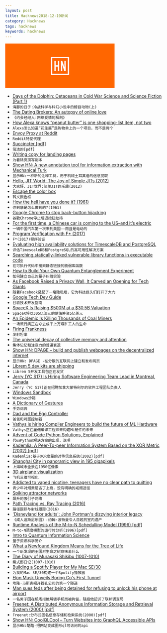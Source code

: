 ```yaml
---
layout: post
title: Hacknews2018-12-19新闻
category: Hacknews
tags: hacknews
keywords: hacknews
---
```


![haccknews-banner](/assets/image/hacknews-banner.jpg)

- [Days of the Dolphin: Cetaceans in Cold War Science and Science Fiction (Part 1)](https://wearethemutants.com/2018/07/03/days-of-the-dolphin-cetaceans-in-cold-war-science-and-science-fiction-part-one/)
- `海豚的日子:冷战科学与科幻小说中的鲸目动物(上)`
- [The Dating Brokers: An autopsy of online love](https://datadating.tacticaltech.org/viz)
- `《约会经纪人:网络爱情的解剖》`
- [How Alexa knows “peanut butter” is one shopping-list item, not two](https://developer.amazon.com/blogs/alexa/post/36ca7d4c-cd98-40a9-a9c5-0cde2ab922ab/how-alexa-knows-that-peanut-butter-is-one-shopping-list-item-not-two)
- `Alexa怎么知道“花生酱”是购物单上的一个项目，而不是两个`
- [Envoy Proxy at Reddit](https://redditblog.com/2018/12/18/envoy-proxy-at-reddit/)
- `Reddit特使代理`
- [Succincter [pdf]](http://people.csail.mit.edu/mip/papers/succinct/succinct.pdf)
- `简洁的[pdf]`
- [Writing copy for landing pages](https://stripe.com/atlas/guides/landing-page-copy)
- `为着陆页撰写副本`
- [Show HN: A new annotation tool for information extraction with Mechanical Turk](https://github.com/varal7/ieturk)
- `显示HN:一种新的注释工具，用于机械土耳其语的信息提取`
- [Hello, JIT World: The Joy of Simple JITs (2012)](http://blog.reverberate.org/2012/12/hello-jit-world-joy-of-simple-jits.html)
- `大家好，JIT世界:简单JIT的乐趣(2012)`
- [Escape the color box](http://haralampi.com/2018-12/escape-the-color-box/)
- `转义颜色框`
- [How the hell have you done it? (1961)](http://www.lettersofnote.com/2018/12/how-hell-have-you-done-it.html)
- `你到底是怎么做到的?(1961)`
- [Google Chrome to stop back-button hijacking](https://chromium-review.googlesource.com/c/chromium/src/&#43;/1344199)
- `谷歌Chrome停止后退按钮劫持`
- [For the first time, a Chinese car is coming to the US–and it’s electric](https://qz.com/1500303/chinas-qiantu-will-be-first-chinese-electric-carmaker-to-challenge-tesla-in-the-us/)
- `一辆中国汽车第一次来到美国——而且是电动的`
- [Program Verification with F* (2017)](http://prosecco.gforge.inria.fr/personal/hritcu/teaching/mpri-jan2017/)
- `F*(2017)程序验证`
- [Evaluating high availability solutions for TimescaleDB and PostgreSQL](https://blog.timescale.com/high-availability-timescaledb-postgresql-patroni-a4572264a831)
- `评估TimescaleDB和PostgreSQL的高可用性解决方案`
- [Searching statically-linked vulnerable library functions in executable code](https://googleprojectzero.blogspot.com/2018/12/searching-statically-linked-vulnerable.html)
- `在可执行代码中搜索静态链接的脆弱库函数`
- [How to Build Your Own Quantum Entanglement Experiment](https://blogs.scientificamerican.com/critical-opalescence/how-to-build-your-own-quantum-entanglement-experiment-part-1-of-2/)
- `如何建立自己的量子纠缠实验`
- [As Facebook Raised a Privacy Wall, It Carved an Opening for Tech Giants](https://www.nytimes.com/2018/12/18/technology/facebook-privacy.html)
- `随着Facebook竖起了一堵隐私墙，它为科技巨头们打开了大门`
- [Google Tech Dev Guide](https://techdevguide.withgoogle.com/)
- `谷歌技术开发指南`
- [SpaceX Is Raising $500M at a $30.5B Valuation](https://www.wsj.com/articles/elon-musks-spacex-is-raising-500-million-in-funding-11545142054)
- `SpaceX将以305亿澳元的估值筹资5亿美元`
- [An Epidemic Is Killing Thousands of Coal Miners](https://www.npr.org/2018/12/18/675253856/an-epidemic-is-killing-thousands-of-coal-miners-regulators-could-have-stopped-it)
- `一场流行病正在夺去成千上万煤矿工人的生命`
- [Firing Frankness](https://mondaynote.com/50-years-in-tech-part-13-firing-frankness-3d17e207d1cf)
- `发射坦率`
- [The universal decay of collective memory and attention](https://www.nature.com/articles/s41562-018-0474-5)
- `集体记忆和注意力的普遍衰退`
- [Show HN: DPAGE – build and publish webpages on the decentralized internet](https://dpage.io/)
- `显示HN: DPAGE -在分散的互联网上建立和发布网页`
- [Librem 5 dev kits are shipping](https://puri.sm/posts/2018-devkits-are-shipping/)
- `Librem 5开发工具包正在发货`
- [Jerry (YC S17) Is Hiring Software Engineering Team Lead in Montreal, Canada](https://www.workable.com/j/2E9D6C83DD)
- `Jerry (YC S17)正在招聘加拿大蒙特利尔的软件工程团队负责人`
- [Windows Sandbox](https://techcommunity.microsoft.com/t5/Windows-Kernel-Internals/Windows-Sandbox/ba-p/301849?ranMID=43674&amp;ranEAID=je6NUbpObpQ&amp;ranSiteID=je6NUbpObpQ-_UZUOlZ2ZyTOTejYypcnAQ&amp;epi=je6NUbpObpQ-_UZUOlZ2ZyTOTejYypcnAQ&amp;irgwc=1&amp;OCID=AID681541_aff_7795_1243925&amp;tduid=(ir__i0avhykzmgkfrw2i0ckzh9lp2u2xhyajo2v1pvjr00)(7795)(1243925)(je6NUbpObpQ-_UZUOlZ2ZyTOTejYypcnAQ)()&amp;irclickid=_i0avhykzmgkfrw2i0ckzh9lp2u2xhyajo2v1pvjr00)
- `Windows沙箱`
- [A Dictionary of Gestures](https://spectator.us/minefield-gestures/)
- `手势词典`
- [Dad and the Egg Controller](https://www.pentadact.com/2018-12-18-dad-and-the-egg-controller/)
- `爸爸和鸡蛋控制器`
- [Vathys is hiring Compiler Engineers to build the future of ML Hardware](item?id=18713034)
- `Vathys正在雇佣编译工程师来构建ML硬件的未来`
- [Advent of Code Python Solutions, Explained](https://www.michaelfogleman.com/aoc18/)
- `代码Python解决方案的出现，说明`
- [Kademlia: A Peer-To-peer Information System Based on the XOR Metric (2002) [pdf]](https://pdos.csail.mit.edu/~petar/papers/maymounkov-kademlia-lncs.pdf)
- `Kademlia:基于XOR度量的对等信息系统(2002)[pdf]`
- [Shanghai City in panoramic view in 195 gigapixels](http://sh-meet.bigpixel.cn/)
- `上海城市全景在1950亿像素`
- [3D airplane visualization](https://mdbootstrap.com/snippets/jquery/ascensus/212648)
- `飞机三维可视化`
- [Addicted to vaped nicotine, teenagers have no clear path to quitting](https://www.nytimes.com/2018/12/18/health/vaping-nicotine-teenagers.html)
- `青少年对烟熏尼古丁上瘾，没有明确的戒烟途径`
- [Spiking attractor networks](http://jackterwilliger.com/attractor-networks/)
- `飙升的吸引子网络`
- [Path Tracing vs. Ray Tracing (2016)](https://www.dusterwald.com/2016/07/path-tracing-vs-ray-tracing/)
- `路径跟踪与射线跟踪(2016)`
- [&#39;Disneyland for adults&#39;: John Portman&#39;s dizzying interior legacy](https://www.theguardian.com/cities/2018/oct/22/disneyland-for-adults-john-portman-dizzying-interior-legacy)
- `《成人迪斯尼乐园》:约翰·波特曼令人目眩的室内遗产`
- [Runtime Analysis of the M-to-N Schedulling Model (1996) [pdf]](http://citeseerx.ist.psu.edu/viewdoc/download?doi=10.1.1.50.4682&amp;rep=rep1&amp;type=pdf)
- `M-to-N调度模型的运行时分析(1996)[pdf]`
- [Intro to Quantum Information Science](https://www.scottaaronson.com/blog/?p=3943)
- `量子资讯科学简介`
- [What a Newfound Kingdom Means for the Tree of Life](https://www.quantamagazine.org/what-a-newfound-kingdom-means-for-the-tree-of-life-20181211/)
- `一个新发现的王国对生命之树意味着什么`
- [The Diary of Murasaki Shikibu (1007-1010)](http://digital.library.upenn.edu/women/omori/court/murasaki.html)
- `紫式部日记(1007-1010)`
- [Building a Spotify Player for My Mac SE/30](https://68kmla.org/forums/index.php?/topic/55998-building-a-spotify-player-for-my-mac-se30/)
- `为我的Mac SE/30构建一个Spotify播放器`
- [Elon Musk Unveils Boring Co&#39;s First Tunnel](https://www.latimes.com/local/lanow/la-me-ln-elon-musk-tunnel-20181218-story.html)
- `埃隆·马斯克揭开镗孔公司的第一个隧道`
- [Man sues feds after being detained for refusing to unlock his phone at airport](https://arstechnica.com/tech-policy/2018/12/man-sues-feds-after-being-detained-for-refusing-to-unlock-his-phone-at-airport/)
- `一名男子因在机场拒绝解锁手机而被拘留，随后他起诉了联邦调查局`
- [Freenet: A Distributed Anonymous Information Storage and Retrieval System (2000) [pdf]](http://snap.stanford.edu/class/cs224w-readings/clarke00freenet.pdf)
- `Freenet:分布式匿名信息存储和检索系统(2000)[pdf]`
- [Show HN: CoolQLCool – Turn Websites into GraphQL Accessible APIs](https://coolql.cool)
- `显示HN:酷酷-把网站变成图形ql可访问的api`

